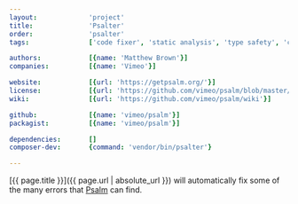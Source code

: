 ```yaml
---
layout:             'project'
title:              'Psalter'
order:              'psalter'
tags:               ['code fixer', 'static analysis', 'type safety', 'cli'] 

authors:            [{name: 'Matthew Brown'}]
companies:          [{name: 'Vimeo'}]   

website:            [{url: 'https://getpsalm.org/'}]
license:            [{url: 'https://github.com/vimeo/psalm/blob/master/LICENSE', label: 'MIT License'}]
wiki:               [{url: 'https://github.com/vimeo/psalm/wiki'}]

github:             [{name: 'vimeo/psalm'}]
packagist:          [{name: 'vimeo/psalm'}]          

dependencies:       []
composer-dev:       {command: 'vendor/bin/psalter'}

---
```


[{{ page.title }}]({{ page.url | absolute_url }}) will automatically fix some of the many errors
that <a href="{{ site.projects | where: 'title', 'Psalm' | map: 'url' | first | absolute_url }}">Psalm</a> can find.

<!--more--> 
